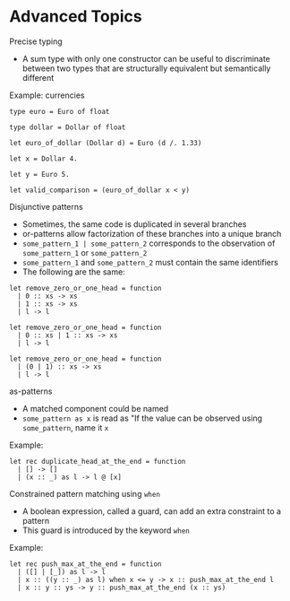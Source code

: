 # Advanced Topics

Precise typing

+ A sum type with only one constructor can be useful to discriminate between two types that are structurally equivalent but semantically different

Example: currencies

```
type euro = Euro of float

type dollar = Dollar of float

let euro_of_dollar (Dollar d) = Euro (d /. 1.33)

let x = Dollar 4.

let y = Euro 5.

let valid_comparison = (euro_of_dollar x < y)
```

Disjunctive patterns

+ Sometimes, the same code is duplicated in several branches
+ or-patterns allow factorization of these branches into a unique branch
+ `some_pattern_1 | some_pattern_2` corresponds to the observation of `some_pattern_1` or `some_pattern_2`
+ `some_pattern_1` and `some_pattern_2` must contain the same identifiers
+ The following are the same:

```
let remove_zero_or_one_head = function
  | 0 :: xs -> xs
  | 1 :: xs -> xs
  | l -> l

let remove_zero_or_one_head = function
  | 0 :: xs | 1 :: xs -> xs
  | l -> l

let remove_zero_or_one_head = function
  | (0 | 1) :: xs -> xs
  | l -> l
```

as-patterns

+ A matched component could be named
+ `some_pattern as x` is read as "If the value can be observed using `some_pattern`, name it `x`

Example:

```
let rec duplicate_head_at_the_end = function
  | [] -> []
  | (x :: _) as l -> l @ [x]
```

Constrained pattern matching using `when`

+ A boolean expression, called a guard, can add an extra constraint to a pattern
+ This guard is introduced by the keyword `when`

Example:

```
let rec push_max_at_the_end = function
  | ([] | [_]) as l -> l
  | x :: ((y :: _) as l) when x <= y -> x :: push_max_at_the_end l
  | x :: y :: ys -> y :: push_max_at_the_end (x :: ys)
```


